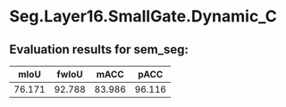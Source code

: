 # Seg.Layer16.SmallGate.Dynamic_C  

## Evaluation results for sem_seg:  

|  mIoU  |  fwIoU  |  mACC  |  pACC  |  
|:------:|:-------:|:------:|:------:|  
| 76.171 | 92.788  | 83.986 | 96.116 |
